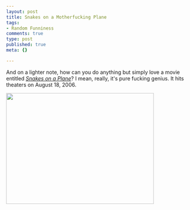 ```yaml
--- 
layout: post
title: Snakes on a Motherfucking Plane
tags: 
- Random Funniness
comments: true
type: post
published: true
meta: {}

---
```

And on a lighter note, how can you do anything but simply love a movie entitled <a href="http://en.wikipedia.org/wiki/Snakes_on_a_plane"><em>Snakes on a Plane</em></a>? I mean, really, it's pure fucking genius. It hits theaters on August 18, 2006.

  <a href="http://www.brethorsting.com/blog/archives/images/Snakesonaplane1js.html" onclick="window.open('http://www.brethorsting.com/blog/archives/images/Snakesonaplane1js.html','popup','width=800,height=600,scrollbars=no,resizable=no,toolbar=no,directories=no,location=no,menubar=no,status=no,left=0,top=0'); return false"><img src="http://www.brethorsting.com/blog/archives/images/Snakesonaplane1js-thumb.jpg" width="400" height="300" alt="" /></a>
